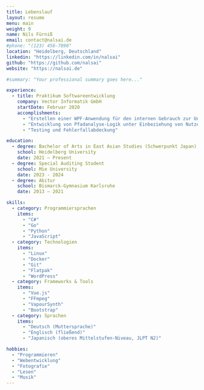 ```yaml
---
title: Lebenslauf
layout: resume
menu: main
weight: 9
name: Nils Fürniß
email: contact@nalsai.de
#phone: "(123) 456-7890"
location: "Heidelberg, Deutschland"
linkedin: "https://linkedin.com/in/nalsai"
github: "https://github.com/nalsai"
website: "https://nalsai.de"

#summary: "Your professional summary goes here..."

experience:
  - title: Praktikum Softwareentwicklung
    company: Vector Informatik GmbH
    startDate: Februar 2020
    accomplishments:
      - "Erstellen einer WPF-Anwendung für den internen Gebrauch zur Unterstützung der Entwicklung der Produkte des Unternehmens"
      - "Entwicklung von Pfadanalyse-Logik unter Einbeziehung von Nutzereingaben"
      - "Testing und Fehlerfallabdeckung"

education:
  - degree: Bachelor of Arts in East Asian Studies (Schwerpunkt Japan)
    school: Heidelberg University
    date: 2021 – Present
  - degree: Special Auditing Student
    school: Mie University
    date: 2023 - 2024
  - degree: Abitur
    school: Bismarck-Gymnasium Karlsruhe
    date: 2013 – 2021

skills:
  - category: Programmiersprachen
    items:
      - "C#"
      - "Go"
      - "Python"
      - "JavaScript"
  - category: Technologien
    items:
      - "Linux"
      - "Docker"
      - "Git"
      - "Flatpak"
      - "WordPress"
  - category: Frameworks & Tools
    items:
      - "Vue.js"
      - "FFmpeg"
      - "VapourSynth"
      - "Bootstrap"
  - category: Sprachen
    items:
      - "Deutsch (Muttersprache)"
      - "Englisch (fließend)"
      - "Japanisch (oberes Mittelstufen-Niveau, JLPT N2)"

hobbies:
  - "Programmieren"
  - "Webentwicklung"
  - "Fotografie"
  - "Lesen"
  - "Musik"
---
```

